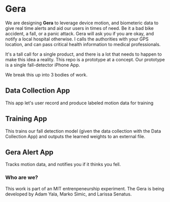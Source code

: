 # Gera
We are designing **Gera** to leverage device motion, and biometeric data to give real time alerts and aid our users in times of need.
Be it a bad bike accident, a fall, or a panic attack. Gera will ask you if you are okay, and notify a local hospital otherwise.
I calls the authorities with your GPS location, and can pass critical health information to medical professionals.

It's a tall call for a single product, and there is a lot that needs to happen to make this idea a reality. This repo is a prototype at a concept.
Our prototype is a single fall-detector iPhone App.

We break this up into 3 bodies of work.

## Data Collection App
This app let's user record and produce labeled motion data for training

## Training App
This trains our fall detection model (given the data collection with the Data Collection App) and outputs the learned weights to an external file.

## Gera Alert App
Tracks motion data, and notifies you if it thinks you fell. 

### Who are we? 
This work is part of an MIT entrenpeneurship experiment. The Gera is being developed by Adam Yala, Marko Simic, and Larissa Senatus. 
